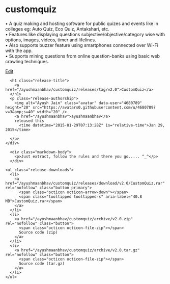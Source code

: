 # customquiz
<p>
• A quiz making and hosting software for public quizes and events like in colleges eg: Auto Quiz, Eco Quiz, Antakshari, etc.<br>
• Features like displaying questions subjective/objective/category wise with options, images, videos, timer and lifelines.<br> 
• Also supports buzzer feature using smartphones connected over Wi-Fi with the app.<br>
• Supports mining questions from online question-banks using basic web crawling techniques.<br>
</p>
<div class="release-body commit open">
    <div class="release-header">
        <a href="/ayushmaanbhav/customquiz/releases/edit/v2.0" class="minibutton release-edit">Edit</a>

      <h1 class="release-title">
        <a href="/ayushmaanbhav/customquiz/releases/tag/v2.0">CustomQuiz</a>
      </h1>
      <p class="release-authorship">
        <img alt="Ayush Jain" class="avatar" data-user="4680789" height="20" src="https://avatars0.githubusercontent.com/u/4680789?v=3&amp;s=40" width="20" />
        <a href="/ayushmaanbhav">ayushmaanbhav</a>
        released this
          <time datetime="2015-01-29T07:13:28Z" is="relative-time">Jan 29, 2015</time>

      </p>
    </div>

      <div class="markdown-body">
        <p>Just extract, follow the rules and there you go..... ^_^</p>
      </div>

    <ul class="release-downloads">
      <li>
        <a href="/ayushmaanbhav/customquiz/releases/download/v2.0/CustomQuiz.rar" rel="nofollow" class="button primary">
          <span class="octicon octicon-arrow-down"></span>
          <span class="tooltipped tooltipped-s" aria-label="40.8 MB">CustomQuiz.rar</span>
        </a>
      </li>
      <li>
        <a href="/ayushmaanbhav/customquiz/archive/v2.0.zip" rel="nofollow" class="button">
          <span class="octicon octicon-file-zip"></span>
          Source code (zip)
        </a>
      </li>
      <li>
        <a href="/ayushmaanbhav/customquiz/archive/v2.0.tar.gz" rel="nofollow" class="button">
          <span class="octicon octicon-file-zip"></span>
          Source code (tar.gz)
        </a>
      </li>
    </ul>

  </div>
